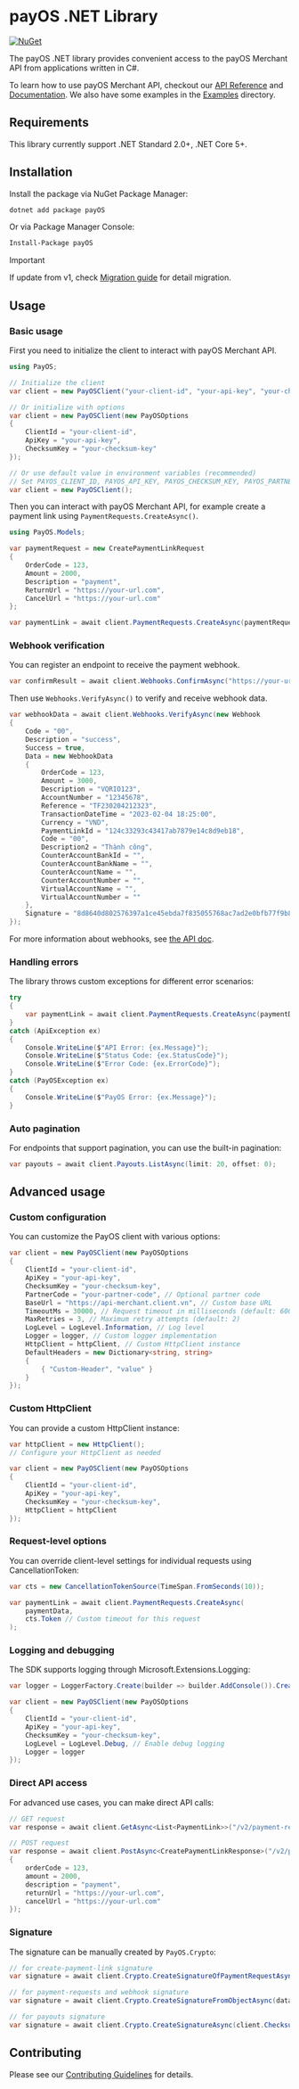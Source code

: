 # payOS .NET Library

[![NuGet](https://img.shields.io/nuget/v/payos.svg)](https://www.nuget.org/packages/payos/)

The payOS .NET library provides convenient access to the payOS Merchant API from applications written in C#.

To learn how to use payOS Merchant API, checkout our [API Reference](https://payos.vn/docs/api/) and [Documentation](https://payos.vn/docs/). We also have some examples in the [Examples](PayOS.Examples/) directory.

## Requirements

This library currently support .NET Standard 2.0+, .NET Core 5+.

## Installation

Install the package via NuGet Package Manager:

```bash
dotnet add package payOS
```

Or via Package Manager Console:

```bash
Install-Package payOS
```

> [!IMPORTANT]
> If update from v1, check [Migration guide](./MIGRATION.md) for detail migration.

## Usage

### Basic usage

First you need to initialize the client to interact with payOS Merchant API.

```csharp
using PayOS;

// Initialize the client
var client = new PayOSClient("your-client-id", "your-api-key", "your-checksum-key");

// Or initialize with options
var client = new PayOSClient(new PayOSOptions
{
    ClientId = "your-client-id",
    ApiKey = "your-api-key",
    ChecksumKey = "your-checksum-key"
});

// Or use default value in environment variables (recommended)
// Set PAYOS_CLIENT_ID, PAYOS_API_KEY, PAYOS_CHECKSUM_KEY, PAYOS_PARTNER_CODE
var client = new PayOSClient();
```

Then you can interact with payOS Merchant API, for example create a payment link using `PaymentRequests.CreateAsync()`.

```csharp
using PayOS.Models;

var paymentRequest = new CreatePaymentLinkRequest
{
    OrderCode = 123,
    Amount = 2000,
    Description = "payment",
    ReturnUrl = "https://your-url.com",
    CancelUrl = "https://your-url.com"
};

var paymentLink = await client.PaymentRequests.CreateAsync(paymentRequest);
```

### Webhook verification

You can register an endpoint to receive the payment webhook.

```csharp
var confirmResult = await client.Webhooks.ConfirmAsync("https://your-url.com/payos-webhook");
```

Then use `Webhooks.VerifyAsync()` to verify and receive webhook data.

```csharp
var webhookData = await client.Webhooks.VerifyAsync(new Webhook
{
    Code = "00",
    Description = "success",
    Success = true,
    Data = new WebhookData
    {
        OrderCode = 123,
        Amount = 3000,
        Description = "VQRIO123",
        AccountNumber = "12345678",
        Reference = "TF230204212323",
        TransactionDateTime = "2023-02-04 18:25:00",
        Currency = "VND",
        PaymentLinkId = "124c33293c43417ab7879e14c8d9eb18",
        Code = "00",
        Description2 = "Thành công",
        CounterAccountBankId = "",
        CounterAccountBankName = "",
        CounterAccountName = "",
        CounterAccountNumber = "",
        VirtualAccountName = "",
        VirtualAccountNumber = ""
    },
    Signature = "8d8640d802576397a1ce45ebda7f835055768ac7ad2e0bfb77f9b8f12cca4c7f"
});
```

For more information about webhooks, see [the API doc](https://client.vn/docs/api/#tag/payment-webhook/operation/payment-webhook).

### Handling errors

The library throws custom exceptions for different error scenarios:

```csharp
try
{
    var paymentLink = await client.PaymentRequests.CreateAsync(paymentData);
}
catch (ApiException ex)
{
    Console.WriteLine($"API Error: {ex.Message}");
    Console.WriteLine($"Status Code: {ex.StatusCode}");
    Console.WriteLine($"Error Code: {ex.ErrorCode}");
}
catch (PayOSException ex)
{
    Console.WriteLine($"PayOS Error: {ex.Message}");
}
```

### Auto pagination

For endpoints that support pagination, you can use the built-in pagination:

```csharp
var payouts = await client.Payouts.ListAsync(limit: 20, offset: 0);
```

## Advanced usage

### Custom configuration

You can customize the PayOS client with various options:

```csharp
var client = new PayOSClient(new PayOSOptions
{
    ClientId = "your-client-id",
    ApiKey = "your-api-key",
    ChecksumKey = "your-checksum-key",
    PartnerCode = "your-partner-code", // Optional partner code
    BaseUrl = "https://api-merchant.client.vn", // Custom base URL
    TimeoutMs = 30000, // Request timeout in milliseconds (default: 60000)
    MaxRetries = 3, // Maximum retry attempts (default: 2)
    LogLevel = LogLevel.Information, // Log level
    Logger = logger, // Custom logger implementation
    HttpClient = httpClient, // Custom HttpClient instance
    DefaultHeaders = new Dictionary<string, string>
    {
        { "Custom-Header", "value" }
    }
});
```

### Custom HttpClient

You can provide a custom HttpClient instance:

```csharp
var httpClient = new HttpClient();
// Configure your HttpClient as needed

var client = new PayOSClient(new PayOSOptions
{
    ClientId = "your-client-id",
    ApiKey = "your-api-key",
    ChecksumKey = "your-checksum-key",
    HttpClient = httpClient
});
```

### Request-level options

You can override client-level settings for individual requests using CancellationToken:

```csharp
var cts = new CancellationTokenSource(TimeSpan.FromSeconds(10));

var paymentLink = await client.PaymentRequests.CreateAsync(
    paymentData,
    cts.Token // Custom timeout for this request
);
```

### Logging and debugging

The SDK supports logging through Microsoft.Extensions.Logging:

```csharp
var logger = LoggerFactory.Create(builder => builder.AddConsole()).CreateLogger<PayOS>();

var client = new PayOSClient(new PayOSOptions
{
    ClientId = "your-client-id",
    ApiKey = "your-api-key",
    ChecksumKey = "your-checksum-key",
    LogLevel = LogLevel.Debug, // Enable debug logging
    Logger = logger
});
```

### Direct API access

For advanced use cases, you can make direct API calls:

```csharp
// GET request
var response = await client.GetAsync<List<PaymentLink>>("/v2/payment-requests");

// POST request
var response = await client.PostAsync<CreatePaymentLinkResponse>("/v2/payment-requests", new
{
    orderCode = 123,
    amount = 2000,
    description = "payment",
    returnUrl = "https://your-url.com",
    cancelUrl = "https://your-url.com"
});
```

### Signature

The signature can be manually created by `PayOS.Crypto`:

```csharp
// for create-payment-link signature
var signature = await client.Crypto.CreateSignatureOfPaymentRequestAsync(data, client.ChecksumKey);

// for payment-requests and webhook signature
var signature = await client.Crypto.CreateSignatureFromObjectAsync(data, client.ChecksumKey);

// for payouts signature
var signature = await client.Crypto.CreateSignatureAsync(client.ChecksumKey, data);
```

## Contributing

Please see our [Contributing Guidelines](CONTRIBUTING.md) for details.
